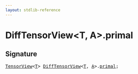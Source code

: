 ```yaml
---
layout: stdlib-reference
---
```


# DiffTensorView<T, A>.primal

## Signature
<pre>
<a href="../types/tensorview-06/index" class="code_type">TensorView</a>&lt;<a href="../types/difftensorview-04a/index#typeparam-T" class="code_type">T</a>&gt; <a href="../types/difftensorview-04a/index" class="code_type">DiffTensorView</a>&lt;<a href="../types/difftensorview-04a/index#typeparam-T" class="code_type">T</a>, <a href="../types/difftensorview-04a/index#typeparam-A" class="code_type">A</a>&gt;.<a href="primal" class="code_var">primal</a>;
</pre>

